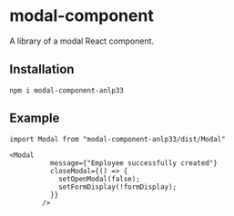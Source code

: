 # modal-component

A library of a modal React component.

## Installation

```
npm i modal-component-anlp33
```
## Example
```
import Modal from "modal-component-anlp33/dist/Modal"

<Modal
          message={"Employee successfully created"}
          closeModal={() => {
            setOpenModal(false);
            setFormDisplay(!formDisplay);
          }}
        />
```
